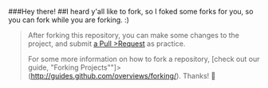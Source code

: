 
###Hey there!
##I heard y'all like to fork, so I foked some forks for you, so you can fork while you are forking. :)

>After forking this repository, you can make some changes to the project, and submit [a Pull >Request](https://github.com/octocat/Spoon-Knife/pulls) as practice.
>
>For some more information on how to fork a repository, [check out our guide, "Forking Projects""]>(http://guides.github.com/overviews/forking/). Thanks! :sparkling_heart:

